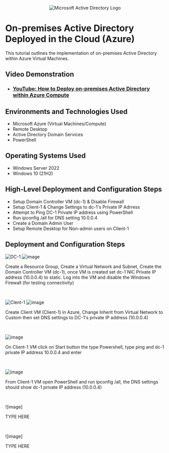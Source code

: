 <p align="center">
<img src="https://i.imgur.com/pU5A58S.png" alt="Microsoft Active Directory Logo"/>
</p>

<h1>On-premises Active Directory Deployed in the Cloud (Azure)</h1>
This tutorial outlines the implementation of on-premises Active Directory within Azure Virtual Machines.<br />


<h2>Video Demonstration</h2>

- ### [YouTube: How to Deploy on-premises Active Directory within Azure Compute](https://www.youtube.com)

<h2>Environments and Technologies Used</h2>

- Microsoft Azure (Virtual Machines/Compute)
- Remote Desktop
- Active Directory Domain Services
- PowerShell

<h2>Operating Systems Used </h2>

- Windows Server 2022
- Windows 10 (21H2)

<h2>High-Level Deployment and Configuration Steps</h2>

- Setup Domain Controller VM (dc-1) & Disable Firewall
- Setup Client-1 & Change Settings to dc-1's Private IP Adrress
- Attempt to Ping DC-1 Private IP address using PowerShell
- Run ipconfig /all for DNS setting 10.0.0.4
- Create a Domain Admin User
- Setup Remote Desktop for Non-admin users on Client-1

<h2>Deployment and Configuration Steps</h2>

![DC-1](https://github.com/user-attachments/assets/9aa66cf3-85d2-44eb-a302-6f5f040fdf2b)
![image](https://github.com/user-attachments/assets/ab85786e-ba2e-4412-9d1f-af8078a89635)

</p>
<p>
Create a Resource Group, Create a Virtual Network and Subnet, Create the Domain Controller VM (dc-1), once VM is created set dc-1 NIC Private IP address (10.0.0.4) to static. Log into the VM and disable the Windows Firewall (for testing connectivity)

</p>
<br />

![Clent-1](https://github.com/user-attachments/assets/d3167533-28db-4dde-ab2f-fd81e9338400)
![image](https://github.com/user-attachments/assets/f7ba1fad-5a59-41d9-94dd-57c47848e790)
  
</p>
<p>
Create Client VM (Client-1) in Azure, Change Inherit from Virtual Network to Custom then set DNS settings to DC-1's private IP address (10.0.0.4) 
</p>
<br />

![image](https://github.com/user-attachments/assets/ddfe17b4-929a-464b-9770-c7587c26b3a2)

</p>
<p>
On Client-1 VM click on Start button the type Powershell, type ping and dc-1 private IP address 10.0.0.4 and enter 
</p>
<br />

![image](https://github.com/user-attachments/assets/899ca796-020d-4324-8c46-f269339f02d0)

</p>
<p>
From Client-1 VM open PowerShell and run ipconfig /all, the DNS settings should show dc-1 private IP address (10.0.0.4)
</p>
<br />

![image]

</p>
<p>
TYPE HERE
</p>
<br />

![image]

</p>
<p>
TYPE HERE
</p>
<br />
